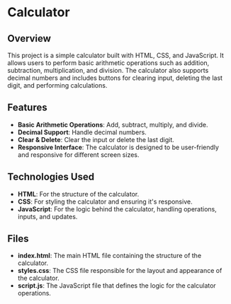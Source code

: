 # Calculator

## Overview

This project is a simple calculator built with HTML, CSS, and JavaScript. It allows users to perform basic arithmetic operations such as addition, subtraction, multiplication, and division. The calculator also supports decimal numbers and includes buttons for clearing input, deleting the last digit, and performing calculations.

## Features

- **Basic Arithmetic Operations**: Add, subtract, multiply, and divide.
- **Decimal Support**: Handle decimal numbers.
- **Clear & Delete**: Clear the input or delete the last digit.
- **Responsive Interface**: The calculator is designed to be user-friendly and responsive for different screen sizes.

## Technologies Used

- **HTML**: For the structure of the calculator.
- **CSS**: For styling the calculator and ensuring it's responsive.
- **JavaScript**: For the logic behind the calculator, handling operations, inputs, and updates.

## Files

- **index.html**: The main HTML file containing the structure of the calculator.
- **styles.css**: The CSS file responsible for the layout and appearance of the calculator.
- **script.js**: The JavaScript file that defines the logic for the calculator operations.


